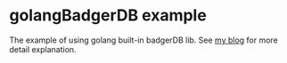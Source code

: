 # golangBadgerDB example

The example of using golang built-in badgerDB lib. 
See [my blog](https://colorfullife.ml/pages/diary/erics-daily-life/eric28/) for more detail explanation.